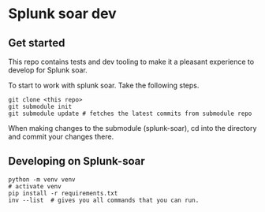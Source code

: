 # Splunk soar dev

## Get started

This repo contains tests and dev tooling to make it a pleasant experience to develop for Splunk soar.

To start to work with splunk soar. Take the following steps.

```shell
git clone <this repo>
git submodule init
git submodule update # fetches the latest commits from submodule repo
```

When making changes to the submodule (splunk-soar), cd into the directory and commit your changes there.

## Developing on Splunk-soar

```shell
python -m venv venv
# activate venv
pip install -r requirements.txt
inv --list  # gives you all commands that you can run.
```
